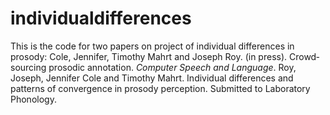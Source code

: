 # individualdifferences

This is the code for two papers on project of individual differences in prosody:
Cole, Jennifer, Timothy Mahrt and Joseph Roy. (in press). Crowd‐sourcing prosodic annotation. *Computer Speech and Language*. 
Roy, Joseph, Jennifer Cole and Timothy Mahrt. Individual differences and patterns of convergence in prosody perception. Submitted to Laboratory Phonology.


